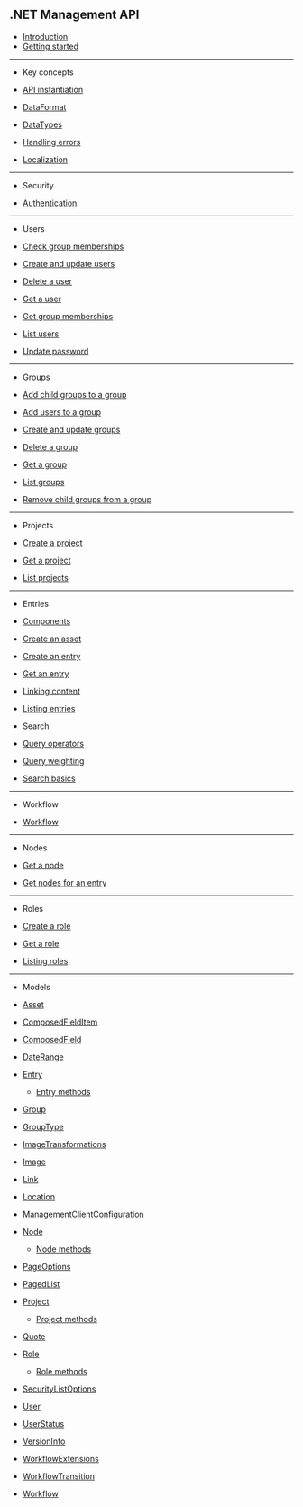 ## .NET Management API

* [Introduction](/README.md)
* [Getting started](/getting-started.md)

---

* Key concepts

* [API instantiation](/key-concepts/api-instantiation.md)
* [DataFormat](/key-concepts/data-format.md)
* [DataTypes](/key-concepts/data-types.md)
* [Handling errors](/key-concepts/errors.md)
* [Localization](/key-concepts/localization.md)

---

* Security

* [Authentication](/security/authentication.md)

---

* Users

* [Check group memberships](/security/users/check-group-memberships.md)
* [Create and update users](/security/users/create-and-update-users.md)
* [Delete a user](/security/users/delete-a-user.md)
* [Get a user](/security/users/get-a-user.md)
* [Get group memberships](/security/users/get-group-memberships.md)
* [List users](/security/users/list-users.md)
* [Update password](/security/users/update-password.md)

---

* Groups

* [Add child groups to a group](/security/groups/add-child-group-to-a-group.md)
* [Add users to a group](/security/groups/add-users-to-a-group.md)
* [Create and update groups](/security/groups/create-and-update-groups.md)
* [Delete a group](/security/groups/delete-a-group.md)
* [Get a group](/security/groups/get-a-group.md)
* [List groups](/security/groups/list-groups.md)
* [Remove child groups from a group](/security/groups/remove-child-group-from-group.md)

---

* Projects

* [Create a project](/key-concepts/project-new.md)
* [Get a project](/key-concepts/project-get.md)
* [List projects](/key-concepts/project-list.md)

---

* Entries

* [Components](/key-concepts/components.md)
* [Create an asset](/key-concepts/asset-new.md)
* [Create an entry](/key-concepts/entry-new.md)
* [Get an entry](/key-concepts/entry-get.md)
* [Linking content](/key-concepts/linking-content.md)
* [Listing entries](/key-concepts/entry-list.md)

* Search

* [Query operators](/search/query-operators.md)
* [Query weighting](/search/query-boosting.md)
* [Search basics](/search/entry-search.md)

---

* Workflow

* [Workflow](/key-concepts/workflow.md)

---

* Nodes

* [Get a node](/key-concepts/nodes/node-get.md)
* [Get nodes for an entry](/key-concepts/nodes/nodes-get-by-entry.md)

---

* Roles

* [Create a role](/key-concepts/roles/role-new.md)
* [Get a role](/key-concepts/roles/role-get.md)
* [Listing roles](/key-concepts/roles/role-list.md)

---

* Models

* [Asset](/model/asset.md)
* [ComposedFieldItem](/model/composedfielditem.md)
* [ComposedField](/model/composedfield.md)
* [DateRange](/model/daterange.md)
* [Entry](/model/entry.md)
  * [Entry methods](/model/entry-methods.md)
* [Group](/model/group.md)
* [GroupType](/model/grouptype.md)
* [ImageTransformations](/model/image-transformations.md)
* [Image](/model/image.md)
* [Link](/model/link.md)
* [Location](/model/location.md)
* [ManagementClientConfiguration](/model/managementclientconfiguration.md)
* [Node](/model/node.md)
  * [Node methods](/model/node-methods.md)
* [PageOptions](/model/pageoptions.md)
* [PagedList](/model/pagedList.md)
* [Project](/model/project.md)
  * [Project methods](/model/project-methods.md)
* [Quote](/model/quote.md)
* [Role](/model/role.md)
  * [Role methods](/model/role-methods.md)
* [SecurityListOptions](/model/securitylistoptions.md)
* [User](/model/user.md)
* [UserStatus](/model/userstatus.md)
* [VersionInfo](/model/versioninfo.md)
* [WorkflowExtensions](/model/workflowExtensions.md)
* [WorkflowTransition](/model/workflowTransition.md)
* [Workflow](/model/workflow.md)
